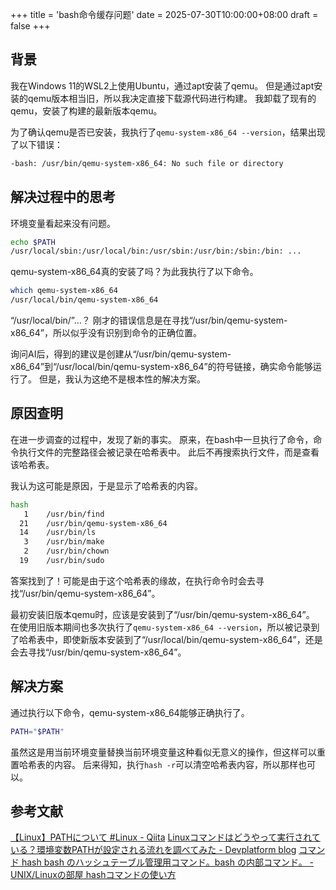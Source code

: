 +++
title = 'bash命令缓存问题'
date = 2025-07-30T10:00:00+08:00
draft = false
+++

## 背景

我在Windows 11的WSL2上使用Ubuntu，通过apt安装了qemu。
但是通过apt安装的qemu版本相当旧，所以我决定直接下载源代码进行构建。
我卸载了现有的qemu，安装了构建的最新版本qemu。

为了确认qemu是否已安装，我执行了`qemu-system-x86_64 --version`，结果出现了以下错误：

```bash
-bash: /usr/bin/qemu-system-x86_64: No such file or directory
```

## 解决过程中的思考

环境变量看起来没有问题。

```bash
echo $PATH
/usr/local/sbin:/usr/local/bin:/usr/sbin:/usr/bin:/sbin:/bin: ...
```

qemu-system-x86_64真的安装了吗？为此我执行了以下命令。

```bash
which qemu-system-x86_64
/usr/local/bin/qemu-system-x86_64
```

“/usr/local/bin/”...？
刚才的错误信息是在寻找“/usr/bin/qemu-system-x86_64”，所以似乎没有识别到命令的正确位置。

询问AI后，得到的建议是创建从“/usr/bin/qemu-system-x86_64”到“/usr/local/bin/qemu-system-x86_64”的符号链接，确实命令能够运行了。
但是，我认为这绝不是根本性的解决方案。

## 原因查明

在进一步调查的过程中，发现了新的事实。
原来，在bash中一旦执行了命令，命令执行文件的完整路径会被记录在哈希表中。
此后不再搜索执行文件，而是查看该哈希表。

我认为这可能是原因，于是显示了哈希表的内容。

```bash
hash
   1    /usr/bin/find
  21    /usr/bin/qemu-system-x86_64
  14    /usr/bin/ls
   3    /usr/bin/make
   2    /usr/bin/chown
  19    /usr/bin/sudo
```

答案找到了！可能是由于这个哈希表的缘故，在执行命令时会去寻找“/usr/bin/qemu-system-x86_64”。

最初安装旧版本qemu时，应该是安装到了“/usr/bin/qemu-system-x86_64”。
在使用旧版本期间也多次执行了`qemu-system-x86_64 --version`，所以被记录到了哈希表中，即使新版本安装到了“/usr/local/bin/qemu-system-x86_64”，还是会去寻找“/usr/bin/qemu-system-x86_64”。

## 解决方案

通过执行以下命令，qemu-system-x86_64能够正确执行了。

```bash
PATH="$PATH"
```

虽然这是用当前环境变量替换当前环境变量这种看似无意义的操作，但这样可以重置哈希表的内容。
后来得知，执行`hash -r`可以清空哈希表内容，所以那样也可以。
  
## 参考文献

[【Linux】PATHについて #Linux - Qiita](https://qiita.com/ryouya3948/items/8edbd5d744c83dd41141)
[Linuxコマンドはどうやって実行されている？環境変数PATHが設定される流れを調べてみた - Devplatform blog](https://blog.devplatform.techmatrix.jp/blog/env-var-path-bash-001/)
[コマンド hash bash のハッシュテーブル管理用コマンド。bash の内部コマンド。 - UNIX/Linuxの部屋 hashコマンドの使い方](http://x68000.q-e-d.net/~68user/unix/pickup?hash) 